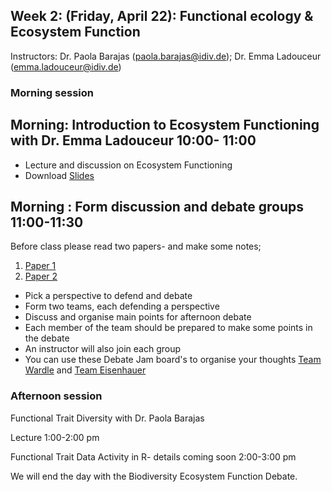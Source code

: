 ## Week 2: (Friday, April 22): Functional ecology & Ecosystem Function

Instructors: Dr. Paola Barajas (paola.barajas@idiv.de); Dr. Emma Ladouceur (emma.ladouceur@idiv.de)

### Morning session
## Morning: Introduction to Ecosystem Functioning with Dr. Emma Ladouceur 10:00- 11:00
  
  - Lecture and discussion on Ecosystem Functioning 
 - Download [Slides](https://portal.idiv.de/owncloud/index.php/s/P8Ax53yFkDJrGRJ)
 
## Morning : Form discussion and debate groups 11:00-11:30
Before class please read two papers- and make some notes;
1. [Paper 1](https://doi.org/10.1111/jvs.12399)
2. [Paper 2](https://doi.org/10.1111/jvs.12435)

- Pick a perspective to defend and debate
- Form two teams, each defending a perspective
- Discuss and organise main points for afternoon debate
- Each member of the team should be prepared to make some points in the debate
- An instructor will also join each group
- You can use these Debate Jam board's to organise your thoughts [Team Wardle](https://jamboard.google.com/d/1Kxj9s2gVaZPbPAUpuco6WlaMU8M9KUNfvlq-V0CRqkY/edit?usp=sharing) and [Team Eisenhauer](https://jamboard.google.com/d/14MVVFEsOUpr6zm8jgNoS85XVDMdVC3fyAWlnyGybin0/edit?usp=sharing)


### Afternoon session

Functional Trait Diversity with Dr. Paola Barajas

Lecture 1:00-2:00 pm

Functional Trait Data Activity in R- details coming soon 2:00-3:00 pm

We will end the day with the Biodiversity Ecosystem Function Debate.

